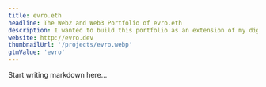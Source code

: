 ```yaml
---
title: evro.eth
headline: The Web2 and Web3 Portfolio of evro.eth
description: I wanted to build this portfolio as an extension of my digital identity. I've been in Web2 analytics for 10 years and wanted to make the transition to Web3 before the herd.
website: http://evro.dev
thumbnailUrl: '/projects/evro.webp'
gtmValue: 'evro'
---
```


Start writing markdown here...
